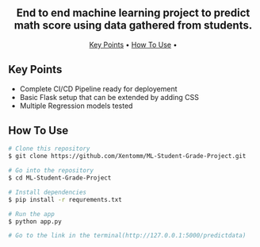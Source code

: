 <h2 align="center">End to end machine learning project to predict math score using data gathered from students.</h2>

<p align="center">
  <a href="#key-points">Key Points</a> •
  <a href="#how-to-use">How To Use</a> •
</p>

## Key Points

* Complete CI/CD Pipeline ready for deployement
* Basic Flask setup that can be extended by adding CSS
* Multiple Regression models tested 

## How To Use

```bash
# Clone this repository
$ git clone https://github.com/Xentomm/ML-Student-Grade-Project.git

# Go into the repository
$ cd ML-Student-Grade-Project

# Install dependencies
$ pip install -r requrements.txt

# Run the app
$ python app.py

# Go to the link in the terminal(http://127.0.0.1:5000/predictdata)
```
